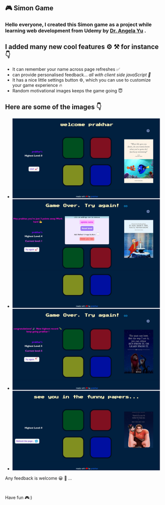 ## 🎮 Simon Game 

<h3> Hello everyone, I created this Simon game as a project while learning web development from Udemy
by <a href="https://github.com/angelabauer">Dr. Angela Yu</a> .
</h3>

<h2> I added many new cool features ⚙️ ⚒️ for instance 👇 </h2>

<ul> 
<li> It can remember your name across page refreshes ✅</li>

<li> can provide personalised feedback... <em> all with client side javaScript 🚀</em></li>

<li> It has a nice little settings button ⚙️, which you can use to customize your game experience 🔥 </li>

<li> Random motivational images keeps the game going 😇 </li>

</ul>


<h2> Here are some of the images 👇 </h2>

<ul>
<li> <img src="display-img/simon-photo-1.jpeg" width="580px"/> </li>
<li> <img src="display-img/simon-photo-2.jpeg" width="580px"/> </li>
<li> <img src="display-img/simon-photo-3.jpeg" width="580px"/> </li>
<li> <img src="display-img/simon-photo-4.jpeg" width="580px"/> </li>
 </ul>

<p> Any feedback is welcome 😀 🙏 ...</p>
</br>
<p> Have fun 🎮:) </p>


